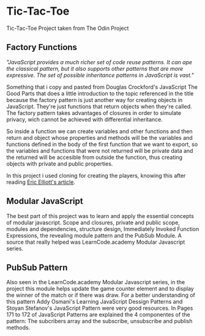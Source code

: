 # Tic-Tac-Toe
Tic-Tac-Toe Project taken from The Odin Project

## Factory Functions
*"JavaScript provides a much richer set of code reuse patterns. It can ape the classical pattern, but it also 
supports other patterns that are more expressive. The set of possible inheritance patterns in JavaScript is vast."*

Something that i copy and pasted from Douglas Crockford's JavaScript The Good Parts that does 
a little introduction to the topic referenced in the title because the factory pattern is just another 
way for creating objects in JavaScript. They're just functions that return objects when they're called. 
The factory pattern takes advantages of closures in order to simulate privacy, wich cannot be achieved 
with differential inheritance. 

So inside a function we can create variables and other functions and then return and object whose properties and 
methods will be the variables and functions defined in the body of the first function that we want to export, so the variables
and functions that were not returned will be private data and the returned will be accesible from outside the function,
thus creating objects with private and public properties.

In this project i used cloning for creating the players, knowing this after reading [Eric Elliott's article](https://medium.com/javascript-scene/3-different-kinds-of-prototypal-inheritance-es6-edition-32d777fa16c9).

## Modular JavaScript
The best part of this project was to learn and apply the essential concepts of modular javascript.
Scope and closures, private and public scope, modules and dependencies, structure design, Immediately Invoked Function Expressions, 
the revealing module pattern and the PubSub Module. A source that really helped was LearnCode.academy Modular Javascript series.

## PubSub Pattern
Also seen in the LearnCode.academy Modular Javascript series, in the project this module helps update the game counter element and
to display the winner of the match or if there was draw. For a better understanding of this pattern Addy Osmani's Learning JavaScript
Dessign Patterns and Stoyan Stefanov's JavaScript Pattern were very good resources. In Pages 171 to 172 of JavaScript Patterns are explained
the 4 componentes of the pattern: The subcribers array and the subscribe, unsubscribe and publish methods.

